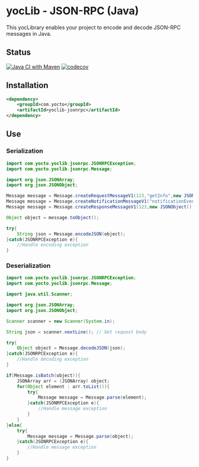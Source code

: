 # yocLib - JSON-RPC (Java)

This yocLibrary enables your project to encode and decode JSON-RPC messages in Java.

## Status

[![Java CI with Maven](https://github.com/yocto/yoclib-jsonrpc-java/actions/workflows/maven.yml/badge.svg)](https://github.com/yocto/yoclib-jsonrpc-java/actions/workflows/maven.yml)
[![codecov](https://codecov.io/gh/yocto/yoclib-jsonrpc-java/graph/badge.svg?token=08Yu14FDIF)](https://codecov.io/gh/yocto/yoclib-jsonrpc-java)

## Installation

```xml
<dependency>
	<groupId>com.yocto</groupId>
	<artifactId>yoclib-jsonrpc</artifactId>
</dependency>
```

## Use

### Serialization

```java
import com.yocto.yoclib.jsonrpc.JSONRPCException;
import com.yocto.yoclib.jsonrpc.Message;

import org.json.JSONArray;
import org.json.JSONObject;

Message message = Message.createRequestMessageV1(123,"getInfo",new JSONArray().put("payments")); // Create request (version 1.0)
Message message = Message.createNotificationMessageV1("notificationEvent",new JSONArray().put("payed")); // Create notification (version 1.0)
Message message = Message.createResponseMessageV1(123,new JSONObject().put("payments",new JSONArray().put("$10.12").put("$23.45").put("$12.34"))); // Create response (version 1.0)

Object object = message.toObject();

try{
    String json = Message.encodeJSON(object);
}catch(JSONRPCException e){
    //Handle encoding exception
}
```

### Deserialization

```java
import com.yocto.yoclib.jsonrpc.JSONRPCException;
import com.yocto.yoclib.jsonrpc.Message;

import java.util.Scanner;

import org.json.JSONArray;
import org.json.JSONObject;

Scanner scanner = new Scanner(System.in);

String json = scanner.nextLine(); // Get request body

try{
    Object object = Message.decodeJSON(json);
}catch(JSONRPCException e){
    //Handle decoding exception
}

if(Message.isBatch(object)){
    JSONArray arr = (JSONArray) object;
    for(Object element : arr.toList()){
        try{
            Message message = Message.parse(element);
        }catch(JSONRPCException e){
            //Handle message exception
        }
    }
}else{
    try{
        Message message = Message.parse(object);
    }catch(JSONRPCException e){
        //Handle message exception
    }
}
```